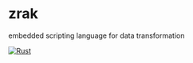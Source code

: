 # zrak
embedded scripting language for data transformation

[![Rust](https://github.com/ozgrakkurt/zrak/actions/workflows/rust.yml/badge.svg?branch=master)](https://github.com/ozgrakkurt/zrak/actions/workflows/rust.yml)

